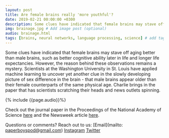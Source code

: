 ```yaml
---
layout: post
title: Are female brains really 'more youthful'?
date: 2019-02-21 00:00:00 +0300
description: Some clues have indicated that female brains may stave off aging better than male brains, such as better cognitive ability later in life and longer life expectancies. However, the reason behind these observations remains a mystery... # Add post description (shows up as description on social media posts)
img: brainage.jpg # Add image post (optional)
audio: brainage.html
tags: [brains, neural networks, language processing, science] # add tag
---
```


Some clues have indicated that female brains may stave off aging better than male brains, such as better cognitive ability later in life and longer life expectancies. However, the reason behind these observations remains a mystery. Scientists at the Washington University in St. Louis have applied machine learning to uncover yet another clue in the slowly developing picture of sex difference in the brain - that male brains appear older than their female counterparts of the same physical age. Charlie brings in the paper that has scientists scratching their heads and news outlets spinning.

{% include {{page.audio}}%}

Check out the journal paper in the Proceedings of the National Academy of Science [here](https://www.pnas.org/content/early/2019/01/29/1815917116) and the Newsweek article [here](https://www.msn.com/en-us/health/medical/mens-brains-3-years-older-than-womens-of-same-age/ar-BBTb8jm?OCID=ansmsnnews11). 

Questions or comments? Reach out to us: [Email](mailto: paperboyspod@gmail.com) [Instagram](https://www.instagram.com/paperboyspod/) [Twitter](https://twitter.com/PaperBoysPod)
